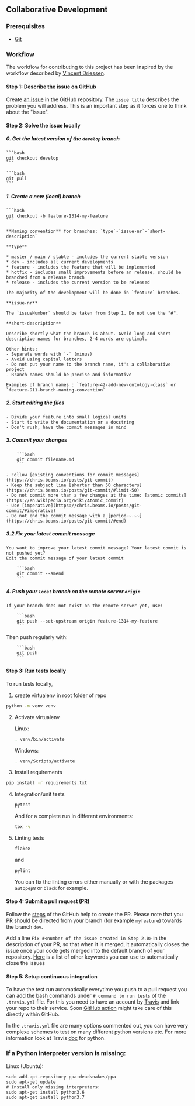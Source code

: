 ## Collaborative Development

### Prerequisites

- [Git](https://git-scm.com/)


### Workflow

The workflow for contributing to this project has been inspired by the workflow described by [Vincent Driessen](https://nvie.com/posts/a-successful-git-branching-model/).


#### Step 1: Describe the issue on GitHub

Create [an issue](https://help.github.com/en/articles/creating-an-issue)
in the GitHub repository. The `issue title` describes the problem you will address. This is an important step as it forces one to think about the "issue".

#### Step 2: Solve the issue locally

##### 0. Get the latest version of the `develop` branch

    ```bash
    git checkout develop
    ```
   
    ```bash
    git pull
    ```

##### 1. Create a new (local) branch

    ```bash
    git checkout -b feature-1314-my-feature
    ```

    **Naming convention** for branches: `type`-`issue-nr`-`short-description`

    **type**

    * master / main / stable - includes the current stable version
    * dev - includes all current developments
    * feature - includes the feature that will be implemented
    * hotfix - includes small improvements before an release, should be branched from a release branch
    * release - includes the current version to be released

    The majority of the development will be done in `feature` branches.

    **issue-nr**

    The `issueNumber` should be taken from Step 1. Do not use the "#". 

    **short-description**

    Describe shortly what the branch is about. Avoid long and short descriptive names for branches, 2-4 words are optimal.

    Other hints:
    - Separate words with `-` (minus)
    - Avoid using capital letters
    - Do not put your name to the branch name, it's a collaborative project
    - Branch names should be precise and informative

    Examples of branch names : `feature-42-add-new-ontology-class` or `feature-911-branch-naming-convention`

##### 2. Start editing the files

    - Divide your feature into small logical units
    - Start to write the documentation or a docstring
    - Don't rush, have the commit messages in mind


##### 3. Commit your changes 

        ```bash
        git commit filename.md
        ``` 

    - Follow [existing conventions for commit messages](https://chris.beams.io/posts/git-commit)
    - Keep the subject line [shorter than 50 characters](https://chris.beams.io/posts/git-commit/#limit-50)
    - Do not commit more than a few changes at the time: [atomic commits](https://en.wikipedia.org/wiki/Atomic_commit)
    - Use [imperative](https://chris.beams.io/posts/git-commit/#imperative)
    - Do not end the commit message with a [period~~.~~](https://chris.beams.io/posts/git-commit/#end) 
    
##### 3.2 Fix your latest commit message

    You want to improve your latest commit message? Your latest commit is not pushed yet? 
    Edit the commit message of your latest commit
    
        ```bash
        git commit --amend
        ```


##### 4. Push your `local` branch on the remote server `origin`

    If your branch does not exist on the remote server yet, use:
    
        ```bash
        git push --set-upstream origin feature-1314-my-feature
        ```

Then push regularly with:

        ```bash
        git push
        ```


#### Step 3: Run tests locally

To run tests locally, 

1. create virtualenv in root folder of repo

```bash 
python -m venv venv
```

2. Activate virtualenv

    Linux:

    ```bash
    . venv/bin/activate
   ```

    Windows:

    ```bash
    . venv/Scripts/activate
   ```

3. Install requirements

```bash 
pip install -r requirements.txt 
```

4. Integration/unit tests 
    ```bash
    pytest
    ```
    And for a complete run in different environments:
    ```bash
    tox -v
    ```
5. Linting tests
    ```bash
    flake8
    ```
    and
    ```bash
    pylint
    ```
    You can fix the linting errors either manually or with the packages
    `autopep8` or `black` for example.
    
#### Step 4: Submit a pull request (PR)

Follow the [steps](https://help.github.com/en/articles/creating-a-pull-request) of the GitHub help to create the PR.
Please note that you PR should be directed from your branch (for example `myfeature`) towards the branch `dev`.

Add a line `Fix #<number of the issue created in Step 2.0>` in the
description of your PR, so that when it is merged, it automatically
closes the issue once your code gets merged into the default branch of
your repository.
[Here](https://help.github.com/en/github/managing-your-work-on-github/closing-issues-using-keywords)
is a list of other keywords you can use to automatically close the
issues

#### Step 5: Setup continuous integration

To have the test run automatically everytime you push to a pull request
you can add the bash commands under `# command to run tests` of the
`.travis.yml` file. For this you need to have an account by
[Travis](https://travis-ci.org/) and link your repo to their service.
Soon [GitHub action](https://github.com/features/actions) might take
care of this directly within GitHub.

In the `.travis.yml` file are many options commented out, you can have
very complexe schemes to test on many different python versions etc. For
more information look at Travis
[doc](https://docs.travis-ci.com/user/languages/python/) for python.

### If a Python interpreter version is missing:

Linux (Ubuntu):

```
sudo add-apt-repository ppa:deadsnakes/ppa
sudo apt-get update
# Install only missing interpreters:
sudo apt-get install python3.6
sudo apt-get install python3.7
```